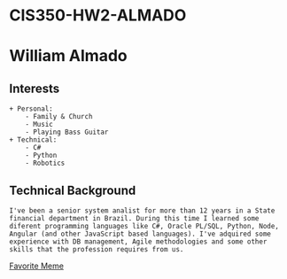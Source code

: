 # CIS350-HW2-ALMADO

# William Almado

## Interests
    + Personal:
        - Family & Church
        - Music
        - Playing Bass Guitar
    + Technical:
        - C#
        - Python
        - Robotics

## Technical Background
    I've been a senior system analist for more than 12 years in a State financial department in Brazil. During this time I learned some diferent programming languages like C#, Oracle PL/SQL, Python, Node, Angular (and other JavaScript based languages). I've adquired some experience with DB management, Agile methodologies and some other skills that the profession requires from us.

[Favorite Meme](https://shorturl.at/nGjy5)


